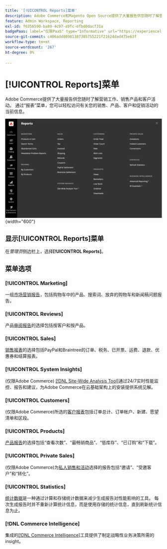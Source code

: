 ```yaml
---
title: '[!UICONTROL Reports]菜单'
description: Adobe Commerce和Magento Open Source提供了大量报告供您随时了解营销工作、销售产品和客户活动。
feature: Admin Workspace, Reporting
exl-id: f6356590-ba89-4c97-a9fc-efbd0dacf31a
badgePaas: label="仅限PaaS" type="Informative" url="https://experienceleague.adobe.com/en/docs/commerce/user-guides/product-solutions" tooltip="仅适用于云项目(Adobe管理的PaaS基础架构)和内部部署项目上的Adobe Commerce 。"
source-git-commit: c406add80981387305755221f21624dad475e63f
workflow-type: tm+mt
source-wordcount: '267'
ht-degree: 0%

---
```


# [!UICONTROL Reports]菜单

Adobe Commerce提供了大量报告供您随时了解营销工作、销售产品和客户活动。 通过“报表”菜单，您可以轻松访问有关您的销售、产品、客户和促销活动的当前信息。

![报告菜单](./assets/overview.png){width="600"}

## 显示[!UICONTROL Reports]菜单

在&#x200B;_管理员_&#x200B;侧边栏上，选择&#x200B;**[!UICONTROL Reports]**。

## 菜单选项

### [!UICONTROL Marketing]

一组[市场营销报告](marketing-reports.md)，包括购物车中的产品、搜索词、放弃的购物车和新闻稿问题报告。

### [!UICONTROL Reviews]

产品[审阅报告](review-reports.md)的选择包括按客户和按产品。

### [!UICONTROL Sales]

[销售报表](sales-reports.md)的选择包括PayPal和Braintree的订单、税务、已开票、运费、退款、优惠券和结算报表。

### [!UICONTROL System Insights]

(仅限Adobe Commerce) [[!DNL Site-Wide Analysis Tool]](https://experienceleague.adobe.com/docs/commerce-operations/tools/site-wide-analysis-tool/access.html)通过24/7实时性能监控、报告和建议，为Adobe Commerce在云基础架构上的安装提供系统见解。

### [!UICONTROL Customers]

(仅限Adobe Commerce)所选的[客户报表](customer-reports.md)包括订单总计、订单帐户、新建、愿望清单和区段。

### [!UICONTROL Products]

[产品报告](product-reports.md)的选择包括“查看次数”、“最畅销商品”、“低库存”、“已订购”和“下载”。

### [!UICONTROL Private Sales]

(仅限Adobe Commerce)为[私人销售和活动](private-sales-reports.md)选择的报告包括“邀请”、“受邀客户”和“转化”。

### [!UICONTROL Statistics]

[统计数据](sales-reports.md#refresh-statistics)是一种通过计算和存储统计数据来减少生成报告对性能影响的工具。 每次生成报告时并不重新计算统计信息，而是使用存储的统计信息，直到刷新统计信息为止。

### [!DNL Commerce Intelligence]

集成的[[!DNL Commerce Intelligence]](business-intelligence.md)工具提供了制定战略性业务决策所需的insight。
